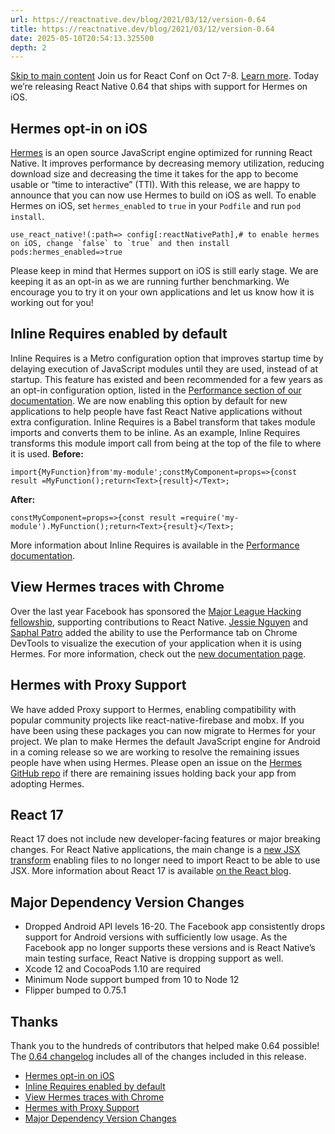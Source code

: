 ```yaml
---
url: https://reactnative.dev/blog/2021/03/12/version-0.64
title: https://reactnative.dev/blog/2021/03/12/version-0.64
date: 2025-05-10T20:54:13.325500
depth: 2
---
```


[Skip to main content](https://reactnative.dev/blog/2021/03/12/version-0.64#__docusaurus_skipToContent_fallback)
Join us for React Conf on Oct 7-8. [Learn more](https://conf.react.dev).
Today we’re releasing React Native 0.64 that ships with support for Hermes on iOS.
## Hermes opt-in on iOS[​](https://reactnative.dev/blog/2021/03/12/version-0.64#hermes-opt-in-on-ios "Direct link to Hermes opt-in on iOS")
[Hermes](https://hermesengine.dev) is an open source JavaScript engine optimized for running React Native. It improves performance by decreasing memory utilization, reducing download size and decreasing the time it takes for the app to become usable or “time to interactive” (TTI).
With this release, we are happy to announce that you can now use Hermes to build on iOS as well. To enable Hermes on iOS, set `hermes_enabled` to `true` in your `Podfile` and run `pod install`.
```
use_react_native!(:path=> config[:reactNativePath],# to enable hermes on iOS, change `false` to `true` and then install pods:hermes_enabled=>true
```

Please keep in mind that Hermes support on iOS is still early stage. We are keeping it as an opt-in as we are running further benchmarking. We encourage you to try it on your own applications and let us know how it is working out for you!
## Inline Requires enabled by default[​](https://reactnative.dev/blog/2021/03/12/version-0.64#inline-requires-enabled-by-default "Direct link to Inline Requires enabled by default")
Inline Requires is a Metro configuration option that improves startup time by delaying execution of JavaScript modules until they are used, instead of at startup.
This feature has existed and been recommended for a few years as an opt-in configuration option, listed in the [Performance section of our documentation](https://reactnative.dev/docs/performance). We are now enabling this option by default for new applications to help people have fast React Native applications without extra configuration.
Inline Requires is a Babel transform that takes module imports and converts them to be inline. As an example, Inline Requires transforms this module import call from being at the top of the file to where it is used.
**Before:**
```
import{MyFunction}from'my-module';constMyComponent=props=>{const result =MyFunction();return<Text>{result}</Text>;
```

**After:**
```
constMyComponent=props=>{const result =require('my-module').MyFunction();return<Text>{result}</Text>;
```

More information about Inline Requires is available in the [Performance documentation](https://reactnative.dev/docs/0.74/ram-bundles-inline-requires#inline-requires).
## View Hermes traces with Chrome[​](https://reactnative.dev/blog/2021/03/12/version-0.64#view-hermes-traces-with-chrome "Direct link to View Hermes traces with Chrome")
Over the last year Facebook has sponsored the [Major League Hacking fellowship](https://fellowship.mlh.io/), supporting contributions to React Native. [Jessie Nguyen](https://twitter.com/jessie_anh_ng) and [Saphal Patro](https://twitter.com/saphalinsaan) added the ability to use the Performance tab on Chrome DevTools to visualize the execution of your application when it is using Hermes.
For more information, check out the [new documentation page](https://reactnative-archive-august-2023.netlify.app/docs/0.64/profile-hermes#record-a-hermes-sampling-profile).
## Hermes with Proxy Support[​](https://reactnative.dev/blog/2021/03/12/version-0.64#hermes-with-proxy-support "Direct link to Hermes with Proxy Support")
We have added Proxy support to Hermes, enabling compatibility with popular community projects like react-native-firebase and mobx. If you have been using these packages you can now migrate to Hermes for your project.
We plan to make Hermes the default JavaScript engine for Android in a coming release so we are working to resolve the remaining issues people have when using Hermes. Please open an issue on the [Hermes GitHub repo](https://github.com/facebook/hermes) if there are remaining issues holding back your app from adopting Hermes.
## React 17[​](https://reactnative.dev/blog/2021/03/12/version-0.64#react-17 "Direct link to React 17")
React 17 does not include new developer-facing features or major breaking changes. For React Native applications, the main change is a [new JSX transform](https://reactjs.org/blog/2020/09/22/introducing-the-new-jsx-transform.html) enabling files to no longer need to import React to be able to use JSX.
More information about React 17 is available [on the React blog](https://reactjs.org/blog/2020/10/20/react-v17.html).
## Major Dependency Version Changes[​](https://reactnative.dev/blog/2021/03/12/version-0.64#major-dependency-version-changes "Direct link to Major Dependency Version Changes")
  * Dropped Android API levels 16-20. The Facebook app consistently drops support for Android versions with sufficiently low usage. As the Facebook app no longer supports these versions and is React Native’s main testing surface, React Native is dropping support as well.
  * Xcode 12 and CocoaPods 1.10 are required
  * Minimum Node support bumped from 10 to Node 12
  * Flipper bumped to 0.75.1


## Thanks[​](https://reactnative.dev/blog/2021/03/12/version-0.64#thanks "Direct link to Thanks")
Thank you to the hundreds of contributors that helped make 0.64 possible! The [0.64 changelog](https://github.com/facebook/react-native/blob/main/CHANGELOG.md#v0640) includes all of the changes included in this release.
  * [Hermes opt-in on iOS](https://reactnative.dev/blog/2021/03/12/version-0.64#hermes-opt-in-on-ios)
  * [Inline Requires enabled by default](https://reactnative.dev/blog/2021/03/12/version-0.64#inline-requires-enabled-by-default)
  * [View Hermes traces with Chrome](https://reactnative.dev/blog/2021/03/12/version-0.64#view-hermes-traces-with-chrome)
  * [Hermes with Proxy Support](https://reactnative.dev/blog/2021/03/12/version-0.64#hermes-with-proxy-support)
  * [Major Dependency Version Changes](https://reactnative.dev/blog/2021/03/12/version-0.64#major-dependency-version-changes)



